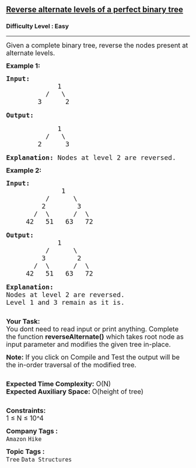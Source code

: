 <h2><a href="https://practice.geeksforgeeks.org/problems/reverse-alternate-levels-of-a-perfect-binary-tree/1">Reverse alternate levels of a perfect binary tree</a></h2><h3>Difficulty Level : Easy</h3><hr><div class="problems_problem_content__Xm_eO" bis_skin_checked="1"><p><span style="font-size:18px">Given a complete binary tree, reverse the nodes present at alternate levels.</span></p>

<p><strong><span style="font-size:18px">Example 1:</span></strong></p>

<pre><span style="font-size:18px"><strong>Input:</strong>
             1
          /   \
        3      2</span>

<strong><span style="font-size:18px">Output:</span></strong>

<span style="font-size:18px">             1
          /   \
        2      3</span>

<span style="font-size:18px"><strong>Explanation: </strong>Nodes at level 2 are reversed.</span></pre>

<p><strong><span style="font-size:18px">Example 2:</span></strong></p>

<pre><span style="font-size:18px"><strong>Input:</strong>
              1
          /      \
         2        3
       /  \      /  \
     42   51   63   72</span>

<span style="font-size:18px"><strong>Output:</strong>
             1
          /      \
         3        2
       /  \      /  \
     42   51   63   72</span>

<span style="font-size:18px"><strong>Explanation:</strong>
Nodes at level 2 are reversed.
Level 1 and 3 remain as it is.</span></pre>

<p><br>
<span style="font-size:18px"><strong>Your Task: &nbsp;</strong><br>
You dont need to read input or print anything. Complete the function <strong>reverseAlternate()</strong> which takes root node as input parameter and modifies the given tree in-place.</span></p>

<p><span style="font-size:18px"><strong>Note:</strong> If you click on Compile and Test the output will be the in-order traversal of the modified tree.</span></p>

<p><br>
<span style="font-size:18px"><strong>Expected Time Complexity:</strong> O(N)<br>
<strong>Expected Auxiliary Space:</strong> O(height of tree)</span><br>
&nbsp;</p>

<p><span style="font-size:18px"><strong>Constraints:</strong><br>
1 ≤ N ≤ 10^4</span></p>
</div><p><span style=font-size:18px><strong>Company Tags : </strong><br><code>Amazon</code>&nbsp;<code>Hike</code>&nbsp;<br><p><span style=font-size:18px><strong>Topic Tags : </strong><br><code>Tree</code>&nbsp;<code>Data Structures</code>&nbsp;